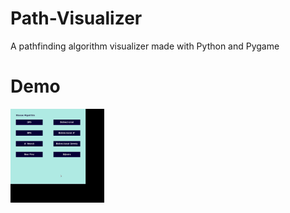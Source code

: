 # Path-Visualizer
A pathfinding algorithm visualizer made with Python and Pygame

# Demo
<img src="https://github.com/trinonandi/Path-Visualizer/blob/master/md_assets/demo.gif" width="150" height="150" />
